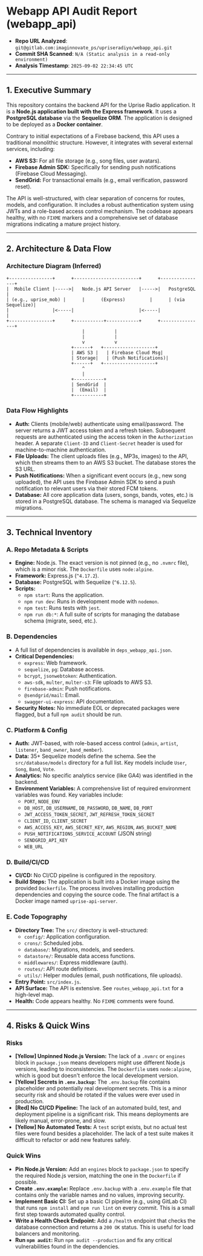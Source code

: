 # Webapp API Audit Report (webapp_api)

- **Repo URL Analyzed**: `git@gitlab.com:imaginnovate_ps/upriseradiyo/webapp_api.git`
- **Commit SHA Scanned**: `N/A (Static analysis in a read-only environment)`
- **Analysis Timestamp**: `2025-09-02 22:34:45 UTC`

---

## 1. Executive Summary

This repository contains the backend API for the Uprise Radio application. It is a **Node.js application built with the Express framework**. It uses a **PostgreSQL database** via the **Sequelize ORM**. The application is designed to be deployed as a **Docker container**.

Contrary to initial expectations of a Firebase backend, this API uses a traditional monolithic structure. However, it integrates with several external services, including:
-   **AWS S3:** For all file storage (e.g., song files, user avatars).
-   **Firebase Admin SDK:** Specifically for sending push notifications (Firebase Cloud Messaging).
-   **SendGrid:** For transactional emails (e.g., email verification, password reset).

The API is well-structured, with clear separation of concerns for routes, models, and configuration. It includes a robust authentication system using JWTs and a role-based access control mechanism. The codebase appears healthy, with no `FIXME` markers and a comprehensive set of database migrations indicating a mature project history.

---

## 2. Architecture & Data Flow

### Architecture Diagram (Inferred)

```
+----------------+      +------------------------+      +----------------+
|  Mobile Client |----->|   Node.js API Server   |----->|   PostgreSQL   |
| (e.g., uprise_mob) |      |      (Express)         |      | (via Sequelize)|
|                |<-----|                        |<-----|                |
+----------------+      +-----------+------------+      +----------------+
                            |           |
                            |           |
                            v           v
                        +------+   +-------------------+
                        | AWS S3 |   | Firebase Cloud Msg|
                        | Storage|   | (Push Notifications)|
                        +------+   +-------------------+
                            ^
                            |
                        +-----------+
                        | SendGrid  |
                        |  (Email)  |
                        +-----------+
```

### Data Flow Highlights
-   **Auth:** Clients (mobile/web) authenticate using email/password. The server returns a JWT access token and a refresh token. Subsequent requests are authenticated using the access token in the `Authorization` header. A separate `Client-ID` and `Client-Secret` header is used for machine-to-machine authentication.
-   **File Uploads:** The client uploads files (e.g., MP3s, images) to the API, which then streams them to an AWS S3 bucket. The database stores the S3 URL.
-   **Push Notifications:** When a significant event occurs (e.g., new song uploaded), the API uses the Firebase Admin SDK to send a push notification to relevant users via their stored FCM tokens.
-   **Database:** All core application data (users, songs, bands, votes, etc.) is stored in a PostgreSQL database. The schema is managed via Sequelize migrations.

---

## 3. Technical Inventory

### A. Repo Metadata & Scripts
-   **Engine:** Node.js. The exact version is not pinned (e.g., no `.nvmrc` file), which is a minor risk. The `Dockerfile` uses `node:alpine`.
-   **Framework:** Express.js (`^4.17.2`).
-   **Database:** PostgreSQL with Sequelize (`^6.12.5`).
-   **Scripts:**
    -   `npm start`: Runs the application.
    -   `npm run dev`: Runs in development mode with `nodemon`.
    -   `npm test`: Runs tests with `jest`.
    -   `npm run db:*`: A full suite of scripts for managing the database schema (migrate, seed, etc.).

### B. Dependencies
-   A full list of dependencies is available in `deps_webapp_api.json`.
-   **Critical Dependencies:**
    -   `express`: Web framework.
    -   `sequelize`, `pg`: Database access.
    -   `bcrypt`, `jsonwebtoken`: Authentication.
    -   `aws-sdk`, `multer`, `multer-s3`: File uploads to AWS S3.
    -   `firebase-admin`: Push notifications.
    -   `@sendgrid/mail`: Email.
    -   `swagger-ui-express`: API documentation.
-   **Security Notes:** No immediate EOL or deprecated packages were flagged, but a full `npm audit` should be run.

### C. Platform & Config
-   **Auth:** JWT-based, with role-based access control (`admin`, `artist`, `listener`, `band_owner`, `band_member`).
-   **Data:** 35+ Sequelize models define the schema. See the `src/database/models` directory for a full list. Key models include `User`, `Song`, `Band`, `Vote`.
-   **Analytics:** No specific analytics service (like GA4) was identified in the backend.
-   **Environment Variables:** A comprehensive list of required environment variables was found. Key variables include:
    -   `PORT`, `NODE_ENV`
    -   `DB_HOST`, `DB_USERNAME`, `DB_PASSWORD`, `DB_NAME`, `DB_PORT`
    -   `JWT_ACCESS_TOKEN_SECRET`, `JWT_REFRESH_TOKEN_SECRET`
    -   `CLIENT_ID`, `CLIENT_SECRET`
    -   `AWS_ACCESS_KEY`, `AWS_SECRET_KEY`, `AWS_REGION`, `AWS_BUCKET_NAME`
    -   `PUSH_NOTIFICATIONS_SERVICE_ACCOUNT` (JSON string)
    -   `SENDGRID_API_KEY`
    -   `WEB_URL`

### D. Build/CI/CD
-   **CI/CD:** No CI/CD pipeline is configured in the repository.
-   **Build Steps:** The application is built into a Docker image using the provided `Dockerfile`. The process involves installing production dependencies and copying the source code. The final artifact is a Docker image named `uprise-api-server`.

### E. Code Topography
-   **Directory Tree:** The `src/` directory is well-structured:
    -   `config/`: Application configuration.
    -   `crons/`: Scheduled jobs.
    -   `database/`: Migrations, models, and seeders.
    -   `datastore/`: Reusable data access functions.
    -   `middlewares/`: Express middleware (auth).
    -   `routes/`: API route definitions.
    -   `utils/`: Helper modules (email, push notifications, file uploads).
-   **Entry Point:** `src/index.js`.
-   **API Surface:** The API is extensive. See `routes_webapp_api.txt` for a high-level map.
-   **Health:** Code appears healthy. No `FIXME` comments were found.

---

## 4. Risks & Quick Wins

### Risks
-   **[Yellow] Unpinned Node.js Version:** The lack of a `.nvmrc` or `engines` block in `package.json` means developers might use different Node.js versions, leading to inconsistencies. The `Dockerfile` uses `node:alpine`, which is good but doesn't enforce the local development version.
-   **[Yellow] Secrets in `.env.backup`:** The `.env.backup` file contains placeholder and potentially real development secrets. This is a minor security risk and should be rotated if the values were ever used in production.
-   **[Red] No CI/CD Pipeline:** The lack of an automated build, test, and deployment pipeline is a significant risk. This means deployments are likely manual, error-prone, and slow.
-   **[Yellow] No Automated Tests:** A `test` script exists, but no actual test files were found besides a placeholder. The lack of a test suite makes it difficult to refactor or add new features safely.

### Quick Wins
-   **Pin Node.js Version:** Add an `engines` block to `package.json` to specify the required Node.js version, matching the one in the `Dockerfile` if possible.
-   **Create `.env.example`:** Replace `.env.backup` with a `.env.example` file that contains only the variable names and no values, improving security.
-   **Implement Basic CI:** Set up a basic CI pipeline (e.g., using GitLab CI) that runs `npm install` and `npm run lint` on every commit. This is a small first step towards automated quality control.
-   **Write a Health Check Endpoint:** Add a `/health` endpoint that checks the database connection and returns a `200 OK` status. This is useful for load balancers and monitoring.
-   **Run `npm audit`:** Run `npm audit --production` and fix any critical vulnerabilities found in the dependencies.
